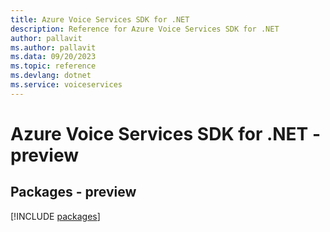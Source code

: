 ```yaml
---
title: Azure Voice Services SDK for .NET
description: Reference for Azure Voice Services SDK for .NET
author: pallavit
ms.author: pallavit
ms.data: 09/20/2023
ms.topic: reference
ms.devlang: dotnet
ms.service: voiceservices
---
```

# Azure Voice Services SDK for .NET - preview
## Packages - preview
[!INCLUDE [packages](voice-services-index.md)]